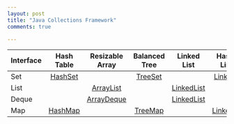 ```yaml
---
layout: post
title: "Java Collections Framework"
comments: true

---
```


| Interface |  Hash Table  | Resizable Array | Balanced Tree |   Linked List   | Hash Table + Linked List |
|:----------|:------------:|:---------------:|:-------------:|:---------------:|:------------------------:|
| Set       | [HashSet][1] |                 | [TreeSet][2]  |                 |    [LinkedHashSet][3]    |
| List      |              | [ArrayList][4]  |               | [LinkedList][5] |                          |
| Deque     |              | [ArrayDeque][6] |               | [LinkedList][7] |                          |
| Map       | [HashMap][8] |                 | [TreeMap][9]  |                 |   [LinkedHashMap][10]    |


[1]: /JCF/HashSet.html
[2]: /JCF/TreeSet.html
[3]: /JCF/LinkedHashSet.html
[4]: /JCF/ArrayList.html
[5]: /JCF/LinkedList.html
[6]: /JCF/ArrayDeque.html
[7]: /JCF/LinkedList.html
[8]: /JCF/HashMap.html
[9]: /JCF/TreeMap.html
[10]: /JCF/LinkedHashMap.html
